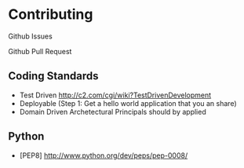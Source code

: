 Contributing
============

Github Issues

Github Pull Request

Coding Standards
----------

* Test Driven http://c2.com/cgi/wiki?TestDrivenDevelopment
* Deployable (Step 1: Get a hello world application that you an share)
* Domain Driven Archetectural Principals should by applied

Python
-----------
* [PEP8] http://www.python.org/dev/peps/pep-0008/
